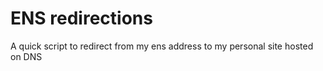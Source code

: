 # ENS redirections
A quick script to redirect from my ens address to my personal site hosted on DNS
